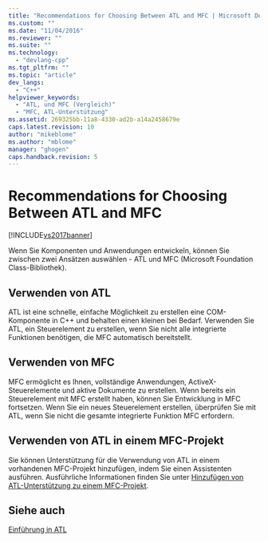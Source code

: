 ```yaml
---
title: "Recommendations for Choosing Between ATL and MFC | Microsoft Docs"
ms.custom: ""
ms.date: "11/04/2016"
ms.reviewer: ""
ms.suite: ""
ms.technology: 
  - "devlang-cpp"
ms.tgt_pltfrm: ""
ms.topic: "article"
dev_langs: 
  - "C++"
helpviewer_keywords: 
  - "ATL, und MFC (Vergleich)"
  - "MFC, ATL-Unterstützung"
ms.assetid: 269325bb-11a8-4330-ad2b-a14a2458679e
caps.latest.revision: 10
author: "mikeblome"
ms.author: "mblome"
manager: "ghogen"
caps.handback.revision: 5
---
```

# Recommendations for Choosing Between ATL and MFC
[!INCLUDE[vs2017banner](../assembler/inline/includes/vs2017banner.md)]

Wenn Sie Komponenten und Anwendungen entwickeln, können Sie zwischen zwei Ansätzen auswählen \- ATL und MFC \(Microsoft Foundation Class\-Bibliothek\).  
  
## Verwenden von ATL  
 ATL ist eine schnelle, einfache Möglichkeit zu erstellen eine COM\-Komponente in C\+\+ und behalten einen kleinen bei Bedarf.  Verwenden Sie ATL, ein Steuerelement zu erstellen, wenn Sie nicht alle integrierte Funktionen benötigen, die MFC automatisch bereitstellt.  
  
## Verwenden von MFC  
 MFC ermöglicht es Ihnen, vollständige Anwendungen, ActiveX\-Steuerelemente und aktive Dokumente zu erstellen.  Wenn bereits ein Steuerelement mit MFC erstellt haben, können Sie Entwicklung in MFC fortsetzen.  Wenn Sie ein neues Steuerelement erstellen, überprüfen Sie mit ATL, wenn Sie nicht die gesamte integrierte Funktion MFC erfordern.  
  
## Verwenden von ATL in einem MFC\-Projekt  
 Sie können Unterstützung für die Verwendung von ATL in einem vorhandenen MFC\-Projekt hinzufügen, indem Sie einen Assistenten ausführen.  Ausführliche Informationen finden Sie unter [Hinzufügen von ATL\-Unterstützung zu einem MFC\-Projekt](../mfc/reference/adding-atl-support-to-your-mfc-project.md).  
  
## Siehe auch  
 [Einführung in ATL](../atl/introduction-to-atl.md)